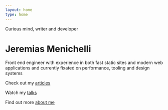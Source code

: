```yaml
---
layout: home
type: home
---
```


<p class="home__subtitle">Curious mind, writer and developer</p>
<h1 class="home__title">Jeremias Menichelli</h1>
<p class="home__bio">  
  Front end engineer with experience in both fast static sites and modern web applications and currently fixated on performance, tooling and design systems
  <!-- <a href="mailto:jmenichelli@gmail.com" style="background-color: var(--accent);color: var(--background);font-style: italic;text-transform: uppercase;padding: 0 0.25rem;">available&nbsp;for&nbsp;hire</a> -->
</p>
<nav class="home__nav">
  <p class="home__nav--line">
    Check out my <a href="/blog" class="home__nav--link">articles</a>
  </p>
  <p class="home__nav--line">
    Watch my <a href="/talks" class="home__nav--link">talks</a>
  </p>
  <p class="home__nav--line">
    Find out more <a href="/about" class="home__nav--link">about me</a>
  </p>
</nav>
